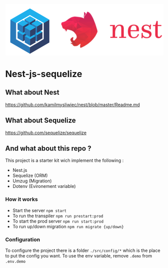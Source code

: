 ![Nest](assets/logo.png)

# Nest-js-sequelize

## What about Nest 

https://github.com/kamilmysliwiec/nest/blob/master/Readme.md

## What about Sequelize 

https://github.com/sequelize/sequelize 

## And what about this repo ?

This project is a starter kit wich implement the following :

- Nest.js
- Sequelize (ORM)
- Umzug (Migration)
- Dotenv (Evironement variable) 

 ### How it works
- Start the server `npm start`
- To run the transpiler `npm run prestart:prod`
- To start the prod server `npm run start:prod`
- To run up/down migration `npm run migrate {up/down}`

### Configuration

To configure the project there is a folder `./src/config/*` which is the place to put the config you want.
To use the env variable, remove `.demo` from `.env.demo`